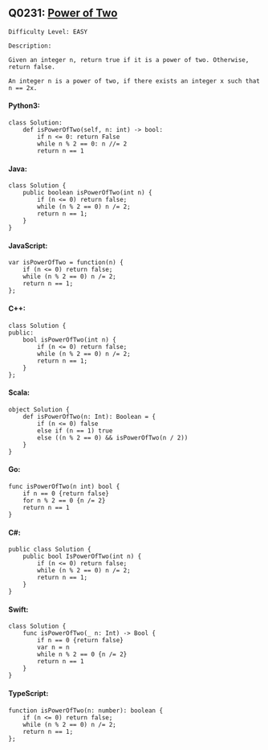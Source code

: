 ## Q0231: [Power of Two](https://leetcode.com/problems/power-of-two/)

```
Difficulty Level: EASY
```

```
Description:

Given an integer n, return true if it is a power of two. Otherwise, return false.

An integer n is a power of two, if there exists an integer x such that n == 2x.
```

#### Python3:

```
class Solution:
    def isPowerOfTwo(self, n: int) -> bool:
        if n <= 0: return False
        while n % 2 == 0: n //= 2
        return n == 1
```

#### Java:

```
class Solution {
    public boolean isPowerOfTwo(int n) {
        if (n <= 0) return false;
        while (n % 2 == 0) n /= 2;
        return n == 1;
    }
}
```

#### JavaScript:

```
var isPowerOfTwo = function(n) {
    if (n <= 0) return false;
    while (n % 2 == 0) n /= 2;
    return n == 1;
};
```

#### C++:

```
class Solution {
public:
    bool isPowerOfTwo(int n) {
        if (n <= 0) return false;
        while (n % 2 == 0) n /= 2;
        return n == 1;
    }
};
```

#### Scala:

```
object Solution {
    def isPowerOfTwo(n: Int): Boolean = {
        if (n <= 0) false
        else if (n == 1) true
        else ((n % 2 == 0) && isPowerOfTwo(n / 2))
    }
}
```

#### Go:

```
func isPowerOfTwo(n int) bool {
    if n == 0 {return false}
    for n % 2 == 0 {n /= 2}
    return n == 1
}
```

#### C#:

```
public class Solution {
    public bool IsPowerOfTwo(int n) {
        if (n <= 0) return false;
        while (n % 2 == 0) n /= 2;
        return n == 1;
    }
}
```

#### Swift:

```
class Solution {
    func isPowerOfTwo(_ n: Int) -> Bool {
        if n == 0 {return false}
        var n = n
        while n % 2 == 0 {n /= 2}
        return n == 1
    }
}
```

#### TypeScript:

```
function isPowerOfTwo(n: number): boolean {
    if (n <= 0) return false;
    while (n % 2 == 0) n /= 2;
    return n == 1;
};
```
